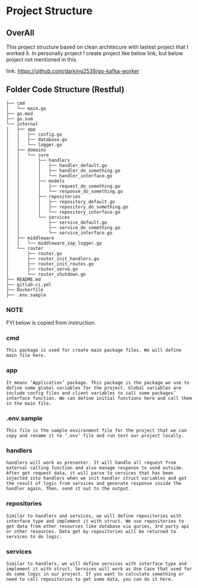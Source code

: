 # Project Structure 

## OverAll

This project structure based on clean architecure with lastest project that I worked it. In personally project 
I create project like below link, but below project not mentioned in this.

link: https://github.com/darking2539/go-kafka-worker

## Folder Code Structure (Restful)
```
├── cmd
│   └── main.go
├── go.mod
├── go.sum
└── internal
│   ├── app
│   │   ├── config.go
│   │   ├── database.go
│   │   └── logger.go
│   ├── domains
│   │   └── core
│   │       ├── handlers
│   │       │   ├── handler_default.go
│   │       │   ├── handler_do_something.go
│   │       │   └── handler_interface.go
│   │       ├── models
│   │       │   ├── request_do_something.go
│   │       │   └── response_do_something.go
│   │       ├── repositories
│   │       │   ├── repository_default.go
│   │       │   ├── repository_do_something.go
│   │       │   └── repository_interface.go
│   │       └── services
│   │           ├── service_default.go
│   │           ├── service_do_something.go
│   │           └── service_interface.go
│   ├── middleware
│   │   └── middleware_zap_logger.go
│   └── router
│       ├── router.go
│       ├── router_init_handlers.go
│       ├── router_init_routes.go
│       ├── router_serve.go
│       └── router_shutdown.go
├── README.md
├── gitlab-ci.yml
├── Dockerfile
├── .env.sample
```

### NOTE
FYI below is copied from instruction.

### cmd
```
This package is used for create main package files. We will define main file here.
```

### app
```
It means ‘Application’ package. This package is the package we use to define some global variables for the project. Global variables are include config files and client variables to call some packages’ interface function. We can define initial functions here and call them in the main file.
```

### .env.sample
```
This file is the sample environment file for the project that we can copy and rename it to ‘.env’ file and run test our project locally.
```

### handlers
```
handlers will work as presenter. It will handle all request from external calling function and also manage response to send outside. After get request data, it will parse to services that has been injected into handlers when we init handler struct variables and get the result of logic from services and generate response inside the handler again. Then, send it out to the output.
```

### repositories
```
Similar to handlers and services, we will define repositories with interface type and implement it with struct. We use repositories to get data from other resources like database via quries, 3rd party api or other resources. Data get by repositories will be returned to services to do logic.
```

### services
```
Similar to handlers, we will define services with interface type and implement it with struct. Services will work as Use Case that used for do some logic in our project. If you want to calculate something or need to call repositories to get some data, you can do it here.
```